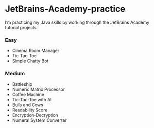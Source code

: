 # JetBrains-Academy-practice

I’m practicing my Java skills by working through the JetBrains Academy tutorial projects.

### Easy

- Cinema Room Manager
- Tic-Tac-Toe
- Simple Chatty Bot

### Medium

- Battleship
- Numeric Matrix Processor
- Coffee Machine
- Tic-Tac-Toe with AI
- Bulls and Cows
- Readability Score
- Encryption-Decryption
- Numeral System Converter
